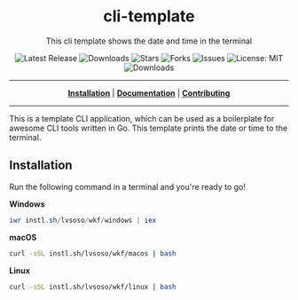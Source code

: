 <h1 align="center">cli-template</h1>
<p align="center">This cli template shows the date and time in the terminal</p>

<p align="center">

<a style="text-decoration: none" href="https://github.com/lvsoso/wkf/releases">
<img src="https://img.shields.io/github/v/release/lvsoso/wkf?style=flat-square" alt="Latest Release">
</a>

<a style="text-decoration: none" href="https://github.com/lvsoso/wkf/releases">
<img src="https://img.shields.io/github/downloads/lvsoso/wkf/total.svg?style=flat-square" alt="Downloads">
</a>

<a style="text-decoration: none" href="https://github.com/lvsoso/wkf/stargazers">
<img src="https://img.shields.io/github/stars/lvsoso/wkf.svg?style=flat-square" alt="Stars">
</a>

<a style="text-decoration: none" href="https://github.com/lvsoso/wkf/fork">
<img src="https://img.shields.io/github/forks/lvsoso/wkf.svg?style=flat-square" alt="Forks">
</a>

<a style="text-decoration: none" href="https://github.com/lvsoso/wkf/issues">
<img src="https://img.shields.io/github/issues/lvsoso/wkf.svg?style=flat-square" alt="Issues">
</a>

<a style="text-decoration: none" href="https://opensource.org/licenses/MIT">
<img src="https://img.shields.io/badge/License-MIT-yellow.svg?style=flat-square" alt="License: MIT">
</a>

<br/>

<a style="text-decoration: none" href="https://github.com/lvsoso/wkf/releases">
<img src="https://img.shields.io/badge/platform-windows%20%7C%20macos%20%7C%20linux-informational?style=for-the-badge" alt="Downloads">
</a>

<br/>

</p>

----

<p align="center">
<strong><a href="https://lvsoso.github.io/wkf/#/installation">Installation</a></strong>
|
<strong><a href="https://lvsoso.github.io/wkf/#/docs">Documentation</a></strong>
|
<strong><a href="https://lvsoso.github.io/wkf/#/CONTRIBUTING">Contributing</a></strong>
</p>

----

This is a template CLI application, which can be used as a boilerplate for awesome CLI tools written in Go.
This template prints the date or time to the terminal.

## Installation

Run the following command in a terminal and you're ready to go!

**Windows**
```powershell
iwr instl.sh/lvsoso/wkf/windows | iex
```

**macOS**
```bash
curl -sSL instl.sh/lvsoso/wkf/macos | bash
```

**Linux**
```bash
curl -sSL instl.sh/lvsoso/wkf/linux | bash
```
